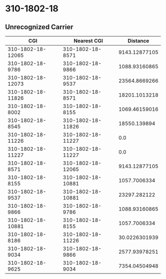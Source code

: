 # 310-1802-18
## Unrecognized Carrier


| CGI | Nearest CGI | Distance |
|-----|-------------|----------|
| 310-1802-18-12065 | 310-1802-18-8571 | 9143.12877105 |
| 310-1802-18-9786 | 310-1802-18-9866 | 1088.93160865 |
| 310-1802-18-12073 | 310-1802-18-9537 | 23564.8669266 |
| 310-1802-18-11826 | 310-1802-18-8571 | 18201.1013218 |
| 310-1802-18-8002 | 310-1802-18-8155 | 1069.46159016 |
| 310-1802-18-8545 | 310-1802-18-11826 | 18550.139894 |
| 310-1802-18-11226 | 310-1802-18-11227 | 0.0 |
| 310-1802-18-11227 | 310-1802-18-11227 | 0.0 |
| 310-1802-18-8571 | 310-1802-18-12065 | 9143.12877105 |
| 310-1802-18-8155 | 310-1802-18-10881 | 1057.7006334 |
| 310-1802-18-9537 | 310-1802-18-10881 | 23297.282122 |
| 310-1802-18-9866 | 310-1802-18-9786 | 1088.93160865 |
| 310-1802-18-10881 | 310-1802-18-8155 | 1057.7006334 |
| 310-1802-18-8186 | 310-1802-18-11226 | 30.0226301939 |
| 310-1802-18-9034 | 310-1802-18-9866 | 2577.93978251 |
| 310-1802-18-9625 | 310-1802-18-9034 | 7354.04504948 |
